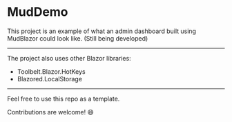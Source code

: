 # MudDemo

This project is an example of what an admin dashboard built using MudBlazor could look like. (Still being developed)

---

The project also uses other Blazor libraries:

- Toolbelt.Blazor.HotKeys
- Blazored.LocalStorage

---

Feel free to use this repo as a template.

Contributions are welcome! :smile:
